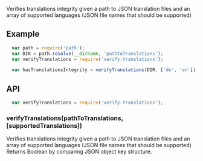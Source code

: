 Verifies translations integrity given a path to JSON translation files and an array of supported languages (JSON file names that should be supported)

## Example

``` js
  var path = require('path');
  var DIR = path.resolve(__dirname, 'pathToTranslations');
  var verifyTranslations = require('verify-translations');

  var hasTranslationsIntegrity = verifyTranslations(DIR, ['de', 'en']);
```


## API

``` js
  var verifyTranslations = require('verify-translations');
```
### verifyTranslations(pathToTranslations, [supportedTranslations])

Verifies translations integrity given a path to JSON translation files and an array of supported languages (JSON file names that should be supported)
Returns Boolean by comparing JSON object key structure.



